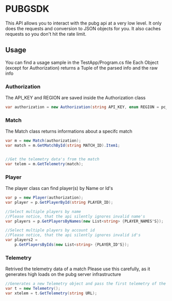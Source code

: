# PUBGSDK

This API allows you to interact with the pubg api at a very low level.
It only does the requests and conversion to JSON objects for you.
It also caches requests so you don't hit the rate limit.

## Usage
You can find a usage sample in the TestApp/Program.cs file
Each Object (except for Authorization) returns a Tuple of the parsed info and the raw info

### Authorization
The API_KEY and REGION are saved inside the Authorization class
```cs
var authorization = new Authorization(string API_KEY, enum REGION = pc_eu)
```

### Match
The Match class returns informations about a specifc match

```cs
var m = new Match(authorization);
var match = m.GetMatchById(string MATCH_ID).Item1;


//Get the telemetry data's from the match
var telem = m.GetTelemetry(match);
```

### Player
The player class can find player(s) by Name or Id's

```cs
var p = new Player(authorization);
var player = p.GetPlayerById(string PLAYER_ID);

//Select multiple players by name
//Please notice, that the api silently ignores invalid name's
var players = p.GetPlayersByNames(new List<string> {PLAYER_NAMES'S});

//Select multiple players by account id
//Please notice, that the api silently ignores invalid id's
var players2 =
    p.GetPlayersByIds(new List<string> {PLAYER_ID'S});
```

### Telemetry
Retrived the telemetry data of a match
Please use this carefully, as it generates high loads on the pubg server infrastructure

```cs
//Generates a new Telemetry object and pass the first telemetry of the match object into it.
var t = new Telemetry();
var xtelem = t.GetTelemetry(string URL);
```
